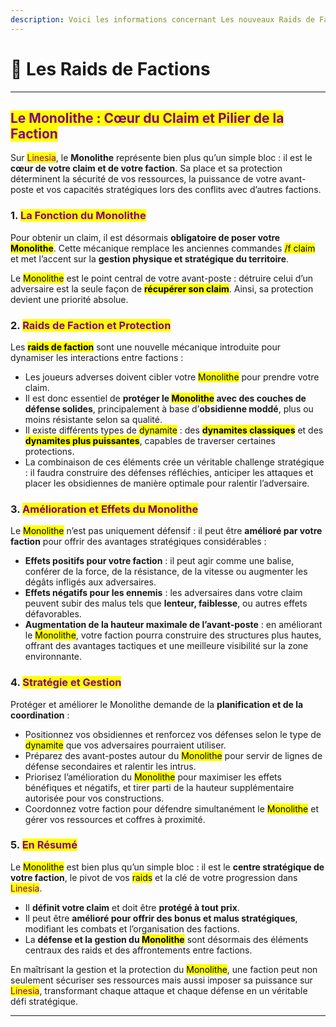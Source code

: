 ```yaml
---
description: Voici les informations concernant Les nouveaux Raids de Factions sur Linesia !
---
```


# 🔱 Les Raids de Factions

***

## <mark style="color:purple;">Le Monolithe : Cœur du Claim et Pilier de la Faction</mark>

Sur <mark style="color:purple;">Linesia</mark>, le **Monolithe** représente bien plus qu’un simple bloc : il est le **cœur de votre claim et de votre faction**. Sa place et sa protection déterminent la sécurité de vos ressources, la puissance de votre avant-poste et vos capacités stratégiques lors des conflits avec d’autres factions.

### 1. <mark style="color:purple;">La Fonction du Monolithe</mark>

Pour obtenir un claim, il est désormais **obligatoire de poser votre&#x20;**<mark style="color:$primary;">**Monolithe**</mark>. Cette mécanique remplace les anciennes commandes <mark style="color:$primary;">/f claim</mark> et met l’accent sur la **gestion physique et stratégique du territoire**.

Le <mark style="color:$primary;">Monolithe</mark> est le point central de votre avant-poste : détruire celui d’un adversaire est la seule façon de <mark style="color:$primary;">**récupérer son claim**</mark>. Ainsi, sa protection devient une priorité absolue.

### 2. <mark style="color:purple;">Raids de Faction et Protection</mark>

Les <mark style="color:$primary;">**raids de faction**</mark> sont une nouvelle mécanique introduite pour dynamiser les interactions entre factions :

* Les joueurs adverses doivent cibler votre <mark style="color:$primary;">Monolithe</mark> pour prendre votre claim.
* Il est donc essentiel de **protéger le&#x20;**<mark style="color:$primary;">**Monolithe**</mark>**&#x20;avec des couches de défense solides**, principalement à base d’**obsidienne moddé**, plus ou moins résistante selon sa qualité.
* Il existe différents types de <mark style="color:$primary;">dynamite</mark> : des <mark style="color:$info;">**dynamites classiques**</mark> et des <mark style="color:$info;">**dynamites plus puissantes**</mark>, capables de traverser certaines protections.
* La combinaison de ces éléments crée un véritable challenge stratégique : il faudra construire des défenses réfléchies, anticiper les attaques et placer les obsidiennes de manière optimale pour ralentir l’adversaire.

### 3. <mark style="color:purple;">Amélioration et Effets du Monolithe</mark>

Le <mark style="color:$primary;">Monolithe</mark> n’est pas uniquement défensif : il peut être **amélioré par votre faction** pour offrir des avantages stratégiques considérables :

* **Effets positifs pour votre faction** : il peut agir comme une balise, conférer de la force, de la résistance, de la vitesse ou augmenter les dégâts infligés aux adversaires.
* **Effets négatifs pour les ennemis** : les adversaires dans votre claim peuvent subir des malus tels que **lenteur, faiblesse**, ou autres effets défavorables.
* **Augmentation de la hauteur maximale de l’avant-poste** : en améliorant le <mark style="color:$primary;">Monolithe</mark>, votre faction pourra construire des structures plus hautes, offrant des avantages tactiques et une meilleure visibilité sur la zone environnante.

### 4. <mark style="color:purple;">Stratégie et Gestion</mark>

Protéger et améliorer le Monolithe demande de la **planification et de la coordination** :

* Positionnez vos obsidiennes et renforcez vos défenses selon le type de <mark style="color:$primary;">dynamite</mark> que vos adversaires pourraient utiliser.
* Préparez des avant-postes autour du <mark style="color:$primary;">Monolithe</mark> pour servir de lignes de défense secondaires et ralentir les intrus.
* Priorisez l’amélioration du <mark style="color:$primary;">Monolithe</mark> pour maximiser les effets bénéfiques et négatifs, et tirer parti de la hauteur supplémentaire autorisée pour vos constructions.
* Coordonnez votre faction pour défendre simultanément le <mark style="color:$primary;">Monolithe</mark> et gérer vos ressources et coffres à proximité.

### 5. <mark style="color:purple;">En Résumé</mark>

Le <mark style="color:$primary;">Monolithe</mark> est bien plus qu’un simple bloc : il est le **centre stratégique de votre faction**, le pivot de vos <mark style="color:$primary;">raids</mark> et la clé de votre progression dans <mark style="color:purple;">Linesia</mark>.

* Il **définit votre claim** et doit être **protégé à tout prix**.
* Il peut être **amélioré pour offrir des bonus et malus stratégiques**, modifiant les combats et l’organisation des factions.
* La **défense et la gestion du&#x20;**<mark style="color:$primary;">**Monolithe**</mark> sont désormais des éléments centraux des raids et des affrontements entre factions.

En maîtrisant la gestion et la protection du <mark style="color:$primary;">Monolithe</mark>, une faction peut non seulement sécuriser ses ressources mais aussi imposer sa puissance sur <mark style="color:purple;">Linesia</mark>, transformant chaque attaque et chaque défense en un véritable défi stratégique.

***
